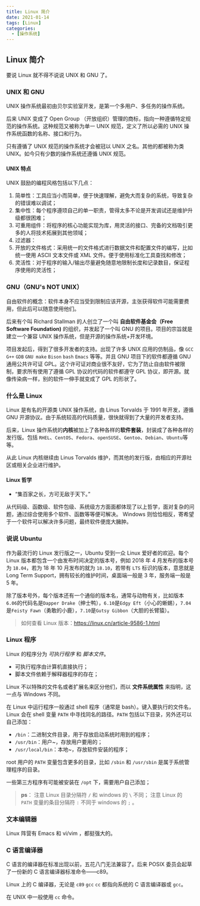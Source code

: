 ```yaml
---
title: Linux 简介
date: 2021-01-14
tags: [Linux]
categories:
  - [操作系统]
---
```


<style>
.center {
width: auto;
display: table;
margin - left: auto;
margin - right: auto;
}
// 图片居中
img {
position: relative;
left: 50%;
transform: translateX(-50%);
}
</style>

## Linux 简介

要说 Linux 就不得不说说 UNIX 和 GNU 了。

### UNIX 和 GNU

UNIX 操作系统最初由贝尔实验室开发，是第一个多用户、多任务的操作系统。

后来 UNIX 变成了 Open Group （开放组织）管理的商标，指向一种遵循特定规范的操作系统。这种规范又被称为单一 UNIX 规范，定义了所以必需的 UNIX 操作系统函数的名称、接口和行为。

只有遵循了 UNIX 规范的操作系统才会被冠以 UNIX 之名。其他的都被称为类 UNIX。如今只有少数的操作系统还遵循 UNIX 规范。

#### UNIX 特点

UNIX 鼓励的编程风格包括以下几点：

1. 简单性：工具应当小而简单，便于快速理解，避免大而复杂的系统，导致复杂的错误难以调试；
2. 集中性：每个程序遵顼自己的单一职责，管得太多不论是开发调试还是维护升级都很困难；
3. 可重用组件：将程序的核心功能实现为库，用灵活的接口、完备的文档吸引更多的人将技术拓展到其他领域；
4. 过滤器：
5. 开放的文件格式：采用统一的文件格式进行数据文件和配置文件的编写，比如统一使用 ASCII 文本文件或 XML 文件。便于使用标准化工具查找和修改；
6. 灵活性：对于程序的输入/输出尽量避免随意地限制长度和记录数目，保证程序使用的灵活性；

### GNU（GNU's NOT UNIX）

自由软件的概念：软件本身不应当受到限制应该开源，主张获得软件可能需要费用，但此后可以随意使用他们。

后来有个叫 Richard Stallman 的人创立了一个叫 **自由软件基金会（Free Software Foundation)** 的组织，并发起了一个叫 GNU 的项目。项目的宗旨就是建立一个兼容 UNIX 操作系统，但是开源的操作系统+开发环境。

项目发起后，得到了很多开发者的支持。出现了许多 UNIX 应用的仿制品，像 `GCC` `G++` `GDB` `GNU make` `Bison` `bash` `Emacs` 等等。并且 GNU 项目下的软件都遵循 GNU 通用公共许可证 GPL。这个许可证对商业很不友好，它为了防止自由软件被限制，要求所有使用了遵循 GPL 协议的代码的软件都遵守 GPL 协议，即开源。就像传染病一样，别的软件一伸手就变成了 GPL 的形状了。

### 什么是 Linux

Linux 是有名的开源类 UNIX 操作系统，由 Linus Torvalds 于 1991 年开发，遵循 GNU 开源协议。由于系统较高的代码质量，很快就得到了大量的开发者支持。

后来，Linux 操作系统的**内核**被加上了各种各样的**软件套装**，封装成了各种各样的发行版。包括 `RHEL`、`CentOS`、`Fedora`、`openSUSE`、`Gentoo`、`Debian`、`Ubuntu`等等。

从此 Linux 内核继续由 Linus Torvalds 维护，而其他的发行版，由相应的开源社区或相关企业进行维护。

#### Linux 哲学

- “集百家之长，方可无敌于天下。”

从代码级、函数级、软件包级、系统级方方面面都体现了以上哲学，面对复杂的问题，通过综合使用多个软件、函数等等便可解决。 Windows 则恰恰相反，寄希望于一个软件可以解决许多问题，最终软件便庞大臃肿。

### 说说 Ubuntu

作为最流行的 Linux 发行版之一，Ubuntu 受到一众 Linux 爱好者的欢迎。每个 Linux 版本都包含一个由发布时间决定的版本号，例如 2018 年 4 月发布的版本号为 `18.04`，若为 18 年 10 月发布的就为 `18.10`，若带有 `LTS` 标识的版本，意思就是 Long Term Support，拥有较长的维护时间，桌面端一般是 3 年，服务端一般是 5 年。

除了版本号外，每个版本还有一个通俗的版本名，通常与动物有关，比如版本`6.06`的代码名是`Dapper Drake`（绅士鸭），`6.10`是`Edgy Eft`（小心的蜥蜴），`7.04`是`Feisty Fawn`（勇敢的小鹿），`7.10`是`Gutsy Gibbon`（大胆的长臂猿）。

> 如何查看 Linux 版本：<https://linux.cn/article-9586-1.html>

### Linux 程序

Linux 的程序分为 _可执行程序_ 和 _脚本文件_。

- 可执行程序由计算机直接执行；
- 脚本文件依赖于解释器程序的存在；

Linux 不以特殊的文件名或者扩展名来区分他们，而以 **文件系统属性** 来指明，这一点与 Windows 不同。

在 Linux 中运行程序一般通过 shell 程序（通常是 bash）。键入要执行的文件名，Linux 会在 shell 变量 `PATH` 中寻找同名的路径。`PATH` 包括以下目录，另外还可以自己添加：

- `/bin`：二进制文件目录，用于存放启动系统时用到的程序；
- `/usr/bin`：用户~，存放用户要用的；
- `/usr/local/bin`：本地~，存放软件安装的程序；

root 用户的 `PATH` 变量包含更多的目录，比如 `/sbin` 和 `/usr/sbin` 是属于系统管理程序的目录。

一些第三方程序有可能被安装在 `/opt` 下，需要用户自己添加；

> **ps**：
> 注意 Linux 目录分隔符 `/` 和 windows 的 `\` 不同；
> 注意 Linux 的 `PATH` 变量的条目分隔符 `:` 不同于 windows 的 `;` 。

### 文本编辑器

Linux 阵营有 Emacs 和 vi/vim ，都挺强大的。

### C 语言编译器

C 语言的编译器在标准出现以前，五花八门无法兼容了。后来 POSIX 委员会起草了一份新的 C 语言编译器标准命令——c89。

Linux 上的 C 编译器，无论是 `c89` `gcc` `cc` 都指向系统的 C 语言编译器或 `gcc`。

在 UNIX 中一般使用 `cc` 命令。
